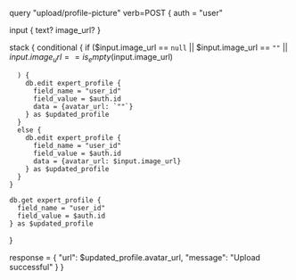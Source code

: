 query "upload/profile-picture" verb=POST {
  auth = "user"

  input {
    text? image_url?
  }

  stack {
    conditional {
      if ($input.image_url == `null` || $input.image_url == `""` || $input.image_url == is_empty($input.image_url)
      
      ) {
        db.edit expert_profile {
          field_name = "user_id"
          field_value = $auth.id
          data = {avatar_url: `""`}
        } as $updated_profile
      }
      else {
        db.edit expert_profile {
          field_name = "user_id"
          field_value = $auth.id
          data = {avatar_url: $input.image_url}
        } as $updated_profile
      }
    }
  
    db.get expert_profile {
      field_name = "user_id"
      field_value = $auth.id
    } as $updated_profile
  }

  response = { 
      "url": $updated_profile.avatar_url,
      "message": "Upload successful"
  }
}